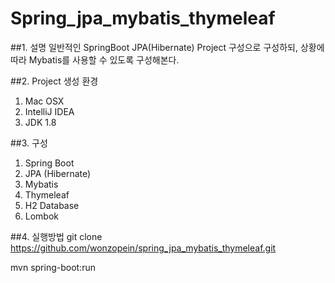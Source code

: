 # Spring_jpa_mybatis_thymeleaf

##1. 설명
일반적인 SpringBoot JPA(Hibernate) Project 구성으로 구성하되, 상황에 따라 Mybatis를 사용할 수 있도록 구성해본다.

##2. Project 생성 환경
1. Mac OSX
2. IntelliJ IDEA
3. JDK 1.8

##3. 구성
1. Spring Boot
2. JPA (Hibernate)
3. Mybatis
4. Thymeleaf
5. H2 Database
6. Lombok

##4. 실행방법
git clone https://github.com/wonzopein/spring_jpa_mybatis_thymeleaf.git

mvn spring-boot:run